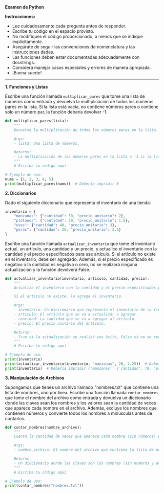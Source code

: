 **Examen de Python**

**Instrucciones:**

- Lee cuidadosamente cada pregunta antes de responder.
- Escribe tu código en el espacio provisto.
- No modifiques el código proporcionado, a menos que se indique explícitamente.
- Asegúrate de seguir las convenciones de nomenclatura y las instrucciones dadas.
- Las funciones deben estar documentadas adecuadamente con docstrings.
- Considera manejar casos especiales y errores de manera apropiada.
- ¡Buena suerte!

---

**1. Funciones y Listas**

Escribe una función llamada `multiplicar_pares` que tome una lista de números como entrada y devuelva la multiplicación de todos los números pares en la lista. Si la lista está vacía, no contiene números pares o contiene solo un número par, la función debería devolver -1.

```python
def multiplicar_pares(lista):
    """
    Devuelve la multiplicación de todos los números pares en la lista.

    Args:
    - lista: Una lista de números.

    Returns:
    - La multiplicación de los números pares en la lista o -1 si la lista está vacía, no contiene números pares o contiene solo un número par.
    """
    # Escribe tu código aquí

# Ejemplo de uso:
nums = [1, 2, 3, 4, 5]
print(multiplicar_pares(nums))  # Debería imprimir 8
```

**2. Diccionarios**

Dado el siguiente diccionario que representa el inventario de una tienda:

```python
inventario = {
    "manzanas": {"cantidad": 50, "precio_unitario": 2},
    "plátanos": {"cantidad": 30, "precio_unitario": 1.5},
    "uvas": {"cantidad": 40, "precio_unitario": 3},
    "peras": {"cantidad": 25, "precio_unitario": 2.5}
}
```

Escribe una función llamada `actualizar_inventario` que tome el inventario actual, un artículo, una cantidad y un precio, y actualice el inventario con la cantidad y el precio especificados para ese artículo. Si el artículo no existe en el inventario, debe ser agregado. Además, si el precio especificado es negativo o la cantidad es negativa o cero, no se realizará ninguna actualización y la función devolverá False.

```python
def actualizar_inventario(inventario, articulo, cantidad, precio):
    """
    Actualiza el inventario con la cantidad y el precio especificados para el artículo dado.

    Si el artículo no existe, lo agrega al inventario.

    Args:
    - inventario: Un diccionario que representa el inventario de la tienda.
    - articulo: El artículo que se va a actualizar o agregar.
    - cantidad: La cantidad que se va a agregar al artículo.
    - precio: El precio unitario del artículo.

    Returns:
    - True si la actualización se realizó con éxito, False si no se realizó ninguna actualización.
    """
    # Escribe tu código aquí

# Ejemplo de uso:
print(inventario)
print(actualizar_inventario(inventario, "manzanas", 20, 2.25))  # Debería imprimir True
print(inventario)  # Debería imprimir {'manzanas': {'cantidad': 70, 'precio_unitario': 2.25}, 'plátanos': {'cantidad': 30, 'precio_unitario': 1.5}, 'uvas': {'cantidad': 40, 'precio_unitario': 3}, 'peras': {'cantidad': 25, 'precio_unitario': 2.5}}
```

**3. Manipulación de Archivos**

Supongamos que tienes un archivo llamado "nombres.txt" que contiene una lista de nombres, uno por línea. Escribe una función llamada `contar_nombres` que tome el nombre del archivo como entrada y devuelva un diccionario donde las claves sean los nombres y los valores sean la cantidad de veces que aparece cada nombre en el archivo. Además, excluye los nombres que contienen números y convierte todos los nombres a minúsculas antes de contarlos.

```python
def contar_nombres(nombre_archivo):
    """
    Cuenta la cantidad de veces que aparece cada nombre (sin números) en el archivo.

    Args:
    - nombre_archivo: El nombre del archivo que contiene la lista de nombres.

    Returns:
    - Un diccionario donde las claves son los nombres (sin números y en minúsculas) y los valores son la cantidad de veces que aparece cada nombre.
    """
    # Escribe tu código aquí

# Ejemplo de uso:
print(contar_nombres("nombres.txt"))
```

